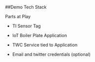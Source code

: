 ##Demo Tech Stack

Parts at Play

-   TI Sensor Tag

-   IoT Boiler Plate Application

-   TWC Service tied to Application

-   Email and twitter credentials (optional)




